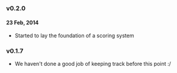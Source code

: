 ### v0.2.0
#### 23 Feb, 2014
- Started to lay the foundation of a scoring system

### v0.1.7
- We haven't done a good job of keeping track before this point :/